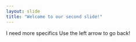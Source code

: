 ```yaml
---
layout: slide
title: "Welcome to our second slide!"
---
```

I need more specifics
Use the left arrow to go back!
